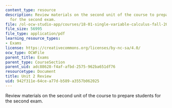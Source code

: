 ```yaml
---
content_type: resource
description: Review materials on the second unit of the course to prepare students
  for the second exam.
file: /ol-ocw-studio-app/courses/18-01-single-variable-calculus-fall-2006/942f311e64cea77db589a3557b062025_unit2_review.pdf
file_size: 56995
file_type: application/pdf
learning_resource_types:
- Exams
license: https://creativecommons.org/licenses/by-nc-sa/4.0/
ocw_type: OCWFile
parent_title: Exams
parent_type: CourseSection
parent_uid: adc88628-f4af-afbd-2575-962ba651df76
resourcetype: Document
title: Unit 2 Review
uid: 942f311e-64ce-a77d-b589-a3557b062025
---
```

Review materials on the second unit of the course to prepare students for the second exam.